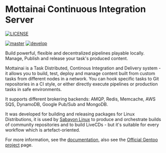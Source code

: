 # Mottainai Continuous Integration Server
[![LICENSE](https://img.shields.io/badge/license-GPL%20(%3E%3D3)-blue.svg)](https://spdx.org/licenses/GPL-3.0-or-later.html)

[![master](https://img.shields.io/travis/MottainaiCI/mottainai-server/master.svg?label=master)](https://travis-ci.org/MottainaiCI/mottainai-server) [![develop](https://img.shields.io/travis/MottainaiCI/mottainai-server/master.svg?label=develop)](https://travis-ci.org/MottainaiCI/mottainai-server)

Build powerful, flexible and decentralized pipelines playable locally. Manage, Publish and release your task's produced content.

Mottainai is a Task Distributed, Continous Integration and Delivery system - it allows you to build, test, deploy and manage content built from custom tasks from different nodes in a network. You can hook specific tasks to Git repositories in a CI style, or either directly execute pipelines or production tasks in safe environments.

It supports different brokering backends: AMQP, Redis, Memcache, AWS SQS, DynamoDB, Google Pub/Sub and MongoDB.

It was developed for building and releasing packages for Linux Distributions, it is used by [Sabayon Linux](https://www.sabayon.org/) to produce and orchestrate builds of community repositories and to build LiveCDs - but it's suitable for every workflow which is artefact-oriented. 

For more information, see the [documentation](https://mottainaici.github.io/docs/), also see the [Official Gentoo project](https://wiki.gentoo.org/wiki/Project:Build_Service) page.


